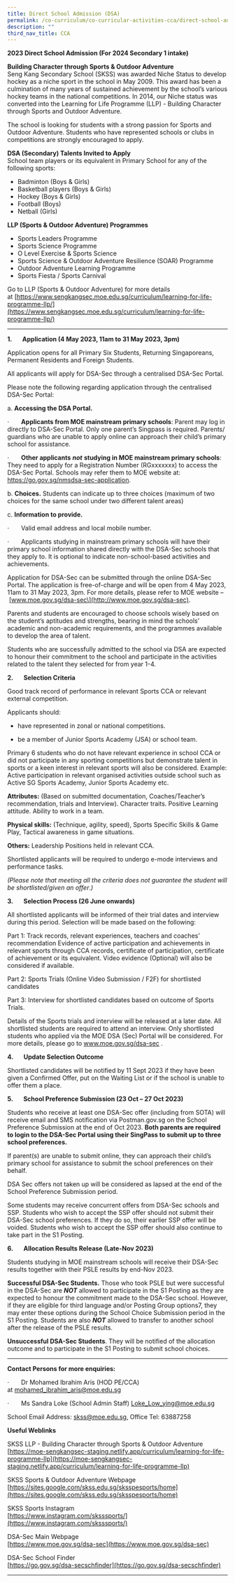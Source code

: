 ```yaml
---
title: Direct School Admission (DSA)
permalink: /co-curriculum/co-curricular-activities-cca/direct-school-admission-dsa/
description: ""
third_nav_title: CCA
---
```

**2023 Direct School Admission (For 2024 Secondary 1 intake)**

**Building Character through Sports & Outdoor Adventure**  
Seng Kang Secondary School (SKSS) was awarded Niche Status to develop hockey as a niche sport in the school in May 2009. This award has been a culmination of many years of sustained achievement by the school’s various hockey teams in the national competitions. In 2014, our Niche status was converted into the Learning for Life Programme (LLP) - Building Character through Sports and Outdoor Adventure.

The school is looking for students with a strong passion for Sports and Outdoor Adventure. Students who have represented schools or clubs in competitions are strongly encouraged to apply.

**DSA (Secondary) Talents Invited to Apply**  
School team players or its equivalent in Primary School for any of the following sports:

*   Badminton (Boys & Girls)
*   Basketball players (Boys & Girls)
*   Hockey (Boys & Girls)
*   Football (Boys)
*   Netball (Girls)

**LLP (Sports & Outdoor Adventure) Programmes**        

*   Sports Leaders Programme
*   Sports Science Programme
*   O Level Exercise & Sports Science
*   Sports Science & Outdoor Adventure Resilience (SOAR) Programme
*   Outdoor Adventure Learning Programme
*   Sports Fiesta / Sports Carnival

Go to LLP (Sports & Outdoor Adventure) for more details at [https://www.sengkangsec.moe.edu.sg/curriculum/learning-for-life-programme-llp/](https://www.sengkangsec.moe.edu.sg/curriculum/learning-for-life-programme-llp/)
___

**1.**      **Application (4 May 2023, 11am to 31 May 2023, 3pm)**

Application opens for all Primary Six Students, Returning Singaporeans, Permanent Residents and Foreign Students.

All applicants will apply for DSA-Sec through a centralised DSA-Sec Portal.

Please note the following regarding application through the centralised DSA-Sec Portal:

a. **Accessing the DSA Portal.** 

·       **Applicants from MOE mainstream primary schools**: Parent may log in directly to DSA-Sec Portal. Only one parent’s Singpass is required. Parents/ guardians who are unable to apply online can approach their child’s primary school for assistance.

·       **Other applicants** **_not_** **studying in MOE mainstream primary schools**: They need to apply for a Registration Number (RGxxxxxxx) to access the DSA-Sec Portal. Schools may refer them to MOE website at: https://go.gov.sg/nmsdsa-sec-application.

b. **Choices.** Students can indicate up to three choices (maximum of two choices for the same school under two different talent areas)

c. **Information to provide.** 

·       Valid email address and local mobile number.

·       Applicants studying in mainstream primary schools will have their primary school information shared directly with the DSA-Sec schools that they apply to. It is optional to indicate non-school-based activities and achievements.

Application for DSA-Sec can be submitted through the online DSA-Sec Portal. The application is free-of-charge and will be open from 4 May 2023, 11am to 31 May 2023, 3pm. For more details, please refer to MOE website – \[www.moe.gov.sg/dsa-sec\](http://www.moe.gov.sg/dsa-sec).

Parents and students are encouraged to choose schools wisely based on the student’s aptitudes and strengths, bearing in mind the schools’ academic and non-academic requirements, and the programmes available to develop the area of talent.

Students who are successfully admitted to the school via DSA are expected to honour their commitment to the school and participate in the activities related to the talent they selected for from year 1-4. 

**2.**      **Selection Criteria**

Good track record of performance in relevant Sports CCA or relevant external competition.

Applicants should:

*   have represented in zonal or national competitions.

*   be a member of Junior Sports Academy (JSA) or school team.

Primary 6 students who do not have relevant experience in school CCA or did not participate in any sporting competitions but demonstrate talent in sports or a keen interest in relevant sports will also be considered. Example: Active participation in relevant organised activities outside school such as Active SG Sports Academy, Junior Sports Academy etc.

**Attributes:** (Based on submitted documentation, Coaches/Teacher’s recommendation, trials and Interview). Character traits. Positive Learning attitude. Ability to work in a team.

**Physical skills:** (Technique, agility, speed), Sports Specific Skills & Game Play, Tactical awareness in game situations.

**Others:** Leadership Positions held in relevant CCA.

Shortlisted applicants will be required to undergo e-mode interviews and performance tasks.

_(Please note that meeting all the criteria does not guarantee the student will be shortlisted/given an offer_._)_

**3.**      **Selection Process (26 June onwards)**

All shortlisted applicants will be informed of their trial dates and interview during this period. Selection will be made based on the following:

Part 1: Track records, relevant experiences, teachers and coaches’ recommendation Evidence of active participation and achievements in relevant sports through CCA records, certificate of participation, certificate of achievement or its equivalent. Video evidence (Optional) will also be considered if available. 

Part 2: Sports Trials (Online Video Submission / F2F) for shortlisted candidates 

Part 3: Interview for shortlisted candidates based on outcome of Sports Trials. 

Details of the Sports trials and interview will be released at a later date. All shortlisted students are required to attend an interview. Only shortlisted students who applied via the MOE DSA (Sec) Portal will be considered. For more details, please go to www.moe.gov.sg/dsa-sec . 

**4.**      **Update Selection Outcome**

Shortlisted candidates will be notified by 11 Sept 2023 if they have been given a Confirmed Offer, put on the Waiting List or if the school is unable to offer them a place.

**5.**      **School Preference Submission (23 Oct – 27 Oct 2023)**

Students who receive at least one DSA-Sec offer (including from SOTA) will receive email and SMS notification via Postman.gov.sg on the School Preference Submission at the end of Oct 2023. **Both parents are required to login to the DSA-Sec Portal using their SingPass to submit up to three school preferences.**

If parent(s) are unable to submit online, they can approach their child’s primary school for assistance to submit the school preferences on their behalf.

DSA Sec offers not taken up will be considered as lapsed at the end of the School Preference Submission period.

Some students may receive concurrent offers from DSA-Sec schools and SSP. Students who wish to accept the SSP offer should not submit their DSA-Sec school preferences. If they do so, their earlier SSP offer will be voided. Students who wish to accept the SSP offer should also continue to take part in the S1 Posting.

**6.**      **Allocation Results Release (Late-Nov 2023)**

Students studying in MOE mainstream schools will receive their DSA-Sec results together with their PSLE results by end-Nov 2023.

**Successful DSA-Sec Students.** Those who took PSLE but were successful in the DSA-Sec are **_NOT_** allowed to participate in the S1 Posting as they are expected to honour the commitment made to the DSA-Sec school. However, if they are eligible for third language and/or Posting Group options7, they may enter these options during the School Choice Submission period in the S1 Posting. Students are also **_NOT_** allowed to transfer to another school after the release of the PSLE results.

**Unsuccessful DSA-Sec Students**. They will be notified of the allocation outcome and to participate in the S1 Posting to submit school choices.

___

**Contact Persons for more enquiries:** 

·       Dr Mohamed Ibrahim Aris (HOD PE/CCA) at [mohamed\_ibrahim\_aris@moe.edu.sg](mailto:mohamed_ibrahim_aris@moe.edu.sg)

·       Ms Sandra Loke (School Admin Staff) [Loke\_Low\_ying@moe.edu.sg](mailto:Loke_Low_ying@moe.edu.sg)

School Email Address: [skss@moe.edu.sg](mailto:skss@moe.edu.sg), Office Tel: 63887258

**Useful Weblinks**

SKSS LLP - Building Character through Sports & Outdoor Adventure  
[https://moe-sengkangsec-staging.netlify.app/curriculum/learning-for-life-programme-llp](https://moe-sengkangsec-staging.netlify.app/curriculum/learning-for-life-programme-llp)

SKSS Sports & Outdoor Adventure Webpage  
[https://sites.google.com/skss.edu.sg/sksspesports/home](https://sites.google.com/skss.edu.sg/sksspesports/home)

SKSS Sports Instagram  
[https://www.instagram.com/sksssports/](https://www.instagram.com/sksssports/)

DSA-Sec Main Webpage  
[https://www.moe.gov.sg/dsa-sec](https://www.moe.gov.sg/dsa-sec)

DSA-Sec School Finder  
[https://go.gov.sg/dsa-secschfinder](https://go.gov.sg/dsa-secschfinder)

___
